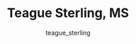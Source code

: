 ---
# this is autogenerated: do not edit
title: Teague Sterling, MS
author: teague_sterling
layout: author-bio
jobtitle: Principal Engineer, Research Informatics
bio: BioMarin Pharmaceutical
type: alumn
excerpt: ""
header:
  teaser: /assets/images/people/bio-sterling.jpg
papers: 
    - title: Predicted Biological Activity of Purchasable Chemical Space
      excerpt: Irwin JJ, Gaskins G, <u>Sterling T</u>, Mysinger MM, Keiser MJ. __J Chem Inf Model__. 2018 Jan 22.
      link: "https://doi.org/10.1021/acs.jcim.7b00316"

---